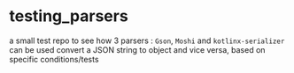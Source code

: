 # testing_parsers

a small test repo to see how 3 parsers : `Gson`, `Moshi` and `kotlinx-serializer` can be used  convert a JSON string to object and vice versa, based on specific conditions/tests
